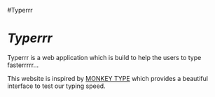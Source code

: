 #Typerrr
<h1><i>Typerrr</i></h1>
<p>Typerrr is a web application which is build to help the users to type fasterrrrr...</p>
<p>This website is inspired by <a href="https://monkeytype.com/">MONKEY TYPE</a> which provides a beautiful interface to test our typing speed.</p>
